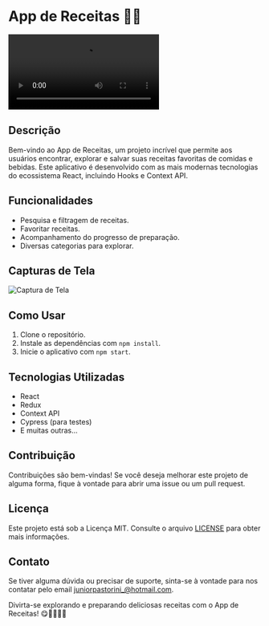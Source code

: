 # App de Receitas 🍔🍹

![Video App de Receitas](./VID-20230619-WA0066.mp4)

## Descrição

Bem-vindo ao App de Receitas, um projeto incrível que permite aos usuários encontrar, explorar e salvar suas receitas favoritas de comidas e bebidas. Este aplicativo é desenvolvido com as mais modernas tecnologias do ecossistema React, incluindo Hooks e Context API.

## Funcionalidades

- Pesquisa e filtragem de receitas.
- Favoritar receitas.
- Acompanhamento do progresso de preparação.
- Diversas categorias para explorar.

## Capturas de Tela

![Captura de Tela](link)

## Como Usar

1. Clone o repositório.
2. Instale as dependências com `npm install`.
3. Inicie o aplicativo com `npm start`.

## Tecnologias Utilizadas

- React
- Redux
- Context API
- Cypress (para testes)
- E muitas outras...

## Contribuição

Contribuições são bem-vindas! Se você deseja melhorar este projeto de alguma forma, fique à vontade para abrir uma issue ou um pull request.

## Licença

Este projeto está sob a Licença MIT. Consulte o arquivo [LICENSE](link-para-licenca) para obter mais informações.

## Contato

Se tiver alguma dúvida ou precisar de suporte, sinta-se à vontade para nos contatar pelo email [juniorpastorini_@hotmail.com](mailto:juniorpastorini_@hotmail.com).

Divirta-se explorando e preparando deliciosas receitas com o App de Receitas! 😋👩‍🍳👨‍🍳
